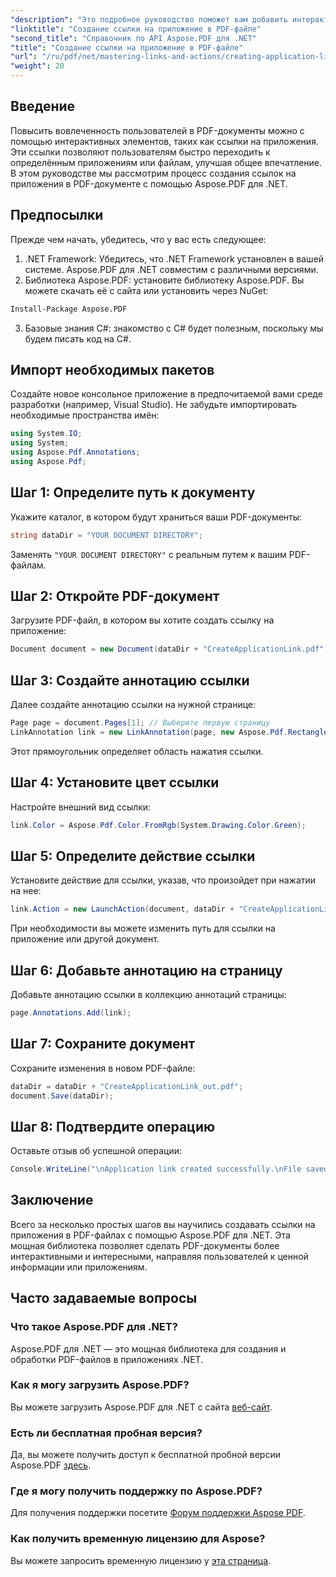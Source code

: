 ```yaml
---
"description": "Это подробное руководство поможет вам добавить интерактивные ссылки на приложения в PDF-документы с помощью Aspose.PDF для .NET. Повысьте вовлеченность пользователей, обеспечив быструю навигацию к нужным приложениям или файлам."
"linktitle": "Создание ссылки на приложение в PDF-файле"
"second_title": "Справочник по API Aspose.PDF для .NET"
"title": "Создание ссылки на приложение в PDF-файле"
"url": "/ru/pdf/net/mastering-links-and-actions/creating-application-link/"
"weight": 20
---
```


## Введение

Повысить вовлеченность пользователей в PDF-документы можно с помощью интерактивных элементов, таких как ссылки на приложения. Эти ссылки позволяют пользователям быстро переходить к определённым приложениям или файлам, улучшая общее впечатление. В этом руководстве мы рассмотрим процесс создания ссылок на приложения в PDF-документе с помощью Aspose.PDF для .NET.

## Предпосылки

Прежде чем начать, убедитесь, что у вас есть следующее:

1. .NET Framework: Убедитесь, что .NET Framework установлен в вашей системе. Aspose.PDF для .NET совместим с различными версиями.
2. Библиотека Aspose.PDF: установите библиотеку Aspose.PDF. Вы можете скачать её с сайта или установить через NuGet:
```bash
Install-Package Aspose.PDF
```
3. Базовые знания C#: знакомство с C# будет полезным, поскольку мы будем писать код на C#.

## Импорт необходимых пакетов

Создайте новое консольное приложение в предпочитаемой вами среде разработки (например, Visual Studio). Не забудьте импортировать необходимые пространства имён:

```csharp
using System.IO;
using System;
using Aspose.Pdf.Annotations;
using Aspose.Pdf;
```

## Шаг 1: Определите путь к документу

Укажите каталог, в котором будут храниться ваши PDF-документы:

```csharp
string dataDir = "YOUR DOCUMENT DIRECTORY";
```

Заменять `"YOUR DOCUMENT DIRECTORY"` с реальным путем к вашим PDF-файлам.

## Шаг 2: Откройте PDF-документ

Загрузите PDF-файл, в котором вы хотите создать ссылку на приложение:

```csharp
Document document = new Document(dataDir + "CreateApplicationLink.pdf");
```

## Шаг 3: Создайте аннотацию ссылки

Далее создайте аннотацию ссылки на нужной странице:

```csharp
Page page = document.Pages[1]; // Выберите первую страницу
LinkAnnotation link = new LinkAnnotation(page, new Aspose.Pdf.Rectangle(100, 100, 300, 300));
```

Этот прямоугольник определяет область нажатия ссылки.

## Шаг 4: Установите цвет ссылки

Настройте внешний вид ссылки:

```csharp
link.Color = Aspose.Pdf.Color.FromRgb(System.Drawing.Color.Green);
```

## Шаг 5: Определите действие ссылки

Установите действие для ссылки, указав, что произойдет при нажатии на нее:

```csharp
link.Action = new LaunchAction(document, dataDir + "CreateApplicationLink.pdf");
```

При необходимости вы можете изменить путь для ссылки на приложение или другой документ.

## Шаг 6: Добавьте аннотацию на страницу

Добавьте аннотацию ссылки в коллекцию аннотаций страницы:

```csharp
page.Annotations.Add(link);
```

## Шаг 7: Сохраните документ

Сохраните изменения в новом PDF-файле:

```csharp
dataDir = dataDir + "CreateApplicationLink_out.pdf";
document.Save(dataDir);
```

## Шаг 8: Подтвердите операцию

Оставьте отзыв об успешной операции:

```csharp
Console.WriteLine("\nApplication link created successfully.\nFile saved at " + dataDir);
```

## Заключение

Всего за несколько простых шагов вы научились создавать ссылки на приложения в PDF-файлах с помощью Aspose.PDF для .NET. Эта мощная библиотека позволяет сделать PDF-документы более интерактивными и интересными, направляя пользователей к ценной информации или приложениям.

## Часто задаваемые вопросы

### Что такое Aspose.PDF для .NET?
Aspose.PDF для .NET — это мощная библиотека для создания и обработки PDF-файлов в приложениях .NET.

### Как я могу загрузить Aspose.PDF?
Вы можете загрузить Aspose.PDF для .NET с сайта [веб-сайт](https://releases.aspose.com/pdf/net/).

### Есть ли бесплатная пробная версия?
Да, вы можете получить доступ к бесплатной пробной версии Aspose.PDF [здесь](https://releases.aspose.com/).

### Где я могу получить поддержку по Aspose.PDF?
Для получения поддержки посетите [Форум поддержки Aspose PDF](https://forum.aspose.com/c/pdf/10).

### Как получить временную лицензию для Aspose?
Вы можете запросить временную лицензию у [эта страница](https://purchase.aspose.com/temporary-license/).